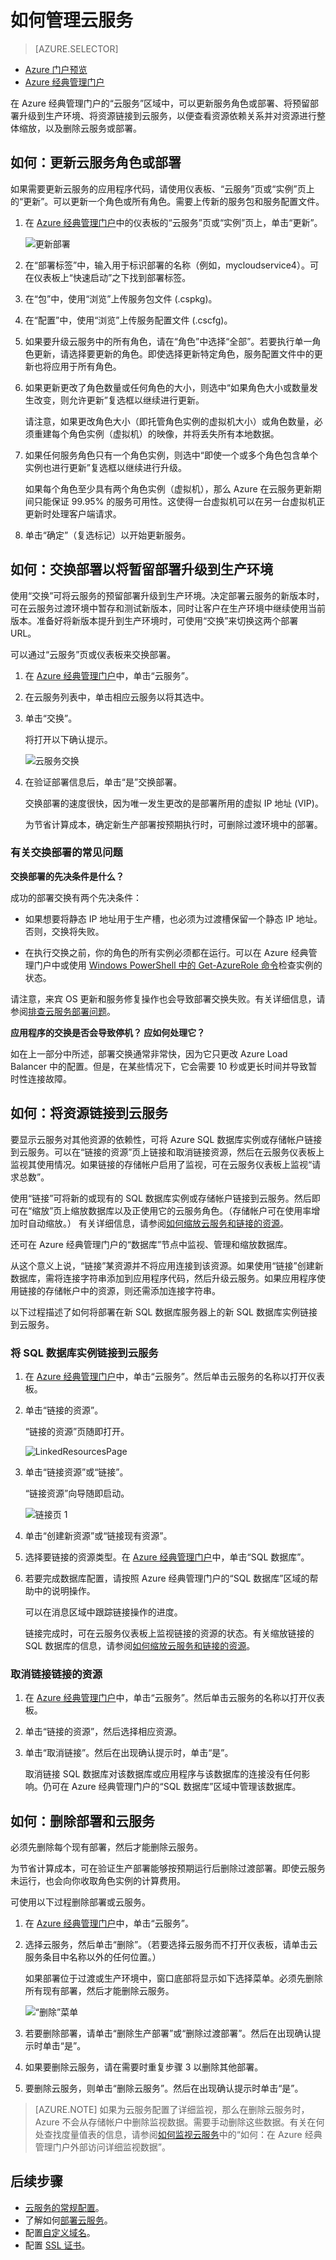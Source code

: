 <properties 
	pageTitle="常见的云服务管理任务（经典）| Azure" 
	description="了解如何在 Azure 经典管理门户中管理云服务。" 
	services="cloud-services" 
	documentationCenter="" 
	authors="Thraka" 
	manager="timlt" 
	editor=""/>

<tags 
	ms.service="cloud-services" 
	ms.workload="tbd" 
	ms.tgt_pltfrm="na" 
	ms.devlang="na" 
	ms.topic="article" 
	ms.date="12/27/2016"
	wacn.date="01/25/2017"
	ms.author="adegeo"/>





# 如何管理云服务

> [AZURE.SELECTOR]
- [Azure 门户预览](/documentation/articles/cloud-services-how-to-manage-portal/)
- [Azure 经典管理门户](/documentation/articles/cloud-services-how-to-manage/)

在 Azure 经典管理门户的“云服务”区域中，可以更新服务角色或部署、将预留部署升级到生产环境、将资源链接到云服务，以便查看资源依赖关系并对资源进行整体缩放，以及删除云服务或部署。


## 如何：更新云服务角色或部署

如果需要更新云服务的应用程序代码，请使用仪表板、“云服务”页或“实例”页上的“更新”。可以更新一个角色或所有角色。需要上传新的服务包和服务配置文件。

1. 在 [Azure 经典管理门户](https://manage.windowsazure.cn)中的仪表板的“云服务”页或“实例”页上，单击“更新”。

	![更新部署](./media/cloud-services-how-to-manage/CloudServices_UpdateDeployment.png)

2. 在“部署标签”中，输入用于标识部署的名称（例如，mycloudservice4）。可在仪表板上“快速启动”之下找到部署标签。

3. 在“包”中，使用“浏览”上传服务包文件 (.cspkg)。

4. 在“配置”中，使用“浏览”上传服务配置文件 (.cscfg)。

5. 如果要升级云服务中的所有角色，请在“角色”中选择“全部”。若要执行单一角色更新，请选择要更新的角色。即使选择更新特定角色，服务配置文件中的更新也将应用于所有角色。

6. 如果更新更改了角色数量或任何角色的大小，则选中“如果角色大小或数量发生改变，则允许更新”复选框以继续进行更新。

	请注意，如果更改角色大小（即托管角色实例的虚拟机大小）或角色数量，必须重建每个角色实例（虚拟机）的映像，并将丢失所有本地数据。

7. 如果任何服务角色只有一个角色实例，则选中“即使一个或多个角色包含单个实例也进行更新”复选框以继续进行升级。

	如果每个角色至少具有两个角色实例（虚拟机），那么 Azure 在云服务更新期间只能保证 99.95% 的服务可用性。这使得一台虚拟机可以在另一台虚拟机正更新时处理客户端请求。

8. 单击“确定”（复选标记）以开始更新服务。



## <a name="how-to-swap-deployments-to-promote-a-staged-deployment-to-production"></a>如何：交换部署以将暂留部署升级到生产环境

使用“交换”可将云服务的预留部署升级到生产环境。决定部署云服务的新版本时，可在云服务过渡环境中暂存和测试新版本，同时让客户在生产环境中继续使用当前版本。准备好将新版本提升到生产环境时，可使用“交换”来切换这两个部署 URL。

可以通过“云服务”页或仪表板来交换部署。

1. 在 [Azure 经典管理门户](https://manage.windowsazure.cn)中，单击“云服务”。

2. 在云服务列表中，单击相应云服务以将其选中。

3. 单击“交换”。

	将打开以下确认提示。

	![云服务交换](./media/cloud-services-how-to-manage/CloudServices_Swap.png)

4. 在验证部署信息后，单击“是”交换部署。

	交换部署的速度很快，因为唯一发生更改的是部署所用的虚拟 IP 地址 (VIP)。

	为节省计算成本，确定新生产部署按预期执行时，可删除过渡环境中的部署。

### 有关交换部署的常见问题

**交换部署的先决条件是什么？**

成功的部署交换有两个先决条件：

- 如果想要将静态 IP 地址用于生产槽，也必须为过渡槽保留一个静态 IP 地址。否则，交换将失败。

- 在执行交换之前，你的角色的所有实例必须都在运行。可以在 Azure 经典管理门户中或使用 [Windows PowerShell 中的 Get-AzureRole 命令](https://docs.microsoft.com/zh-cn/powershell/servicemanagement/azure.service/v3.1.0/get-azurerole)检查实例的状态。

请注意，来宾 OS 更新和服务修复操作也会导致部署交换失败。有关详细信息，请参阅[排查云服务部署问题](/documentation/articles/cloud-services-troubleshoot-deployment-problems/)。

**应用程序的交换是否会导致停机？ 应如何处理它？**

如在上一部分中所述，部署交换通常非常快，因为它只更改 Azure Load Balancer 中的配置。但是，在某些情况下，它会需要 10 秒或更长时间并导致暂时性连接故障。
## <a name="how-to-link-a-resource-to-a-cloud-service"></a> 如何：将资源链接到云服务
要显示云服务对其他资源的依赖性，可将 Azure SQL 数据库实例或存储帐户链接到云服务。可以在“链接的资源”页上链接和取消链接资源，然后在云服务仪表板上监视其使用情况。如果链接的存储帐户启用了监视，可在云服务仪表板上监视“请求总数”。

使用“链接”可将新的或现有的 SQL 数据库实例或存储帐户链接到云服务。然后即可在“缩放”页上缩放数据库以及正使用它的云服务角色。（存储帐户可在使用率增加时自动缩放。） 有关详细信息，请参阅[如何缩放云服务和链接的资源](/documentation/articles/cloud-services-how-to-scale/)。

还可在 Azure 经典管理门户的“数据库”节点中监视、管理和缩放数据库。

从这个意义上说，“链接”某资源并不将应用连接到该资源。如果使用“链接”创建新数据库，需将连接字符串添加到应用程序代码，然后升级云服务。如果应用程序使用链接的存储帐户中的资源，则还需添加连接字符串。

以下过程描述了如何将部署在新 SQL 数据库服务器上的新 SQL 数据库实例链接到云服务。

### 将 SQL 数据库实例链接到云服务

1. 在 [Azure 经典管理门户](http://manage.windowsazure.cn)中，单击“云服务”。然后单击云服务的名称以打开仪表板。

2. 单击“链接的资源”。

	“链接的资源”页随即打开。

	![LinkedResourcesPage](./media/cloud-services-how-to-manage/CloudServices_LinkedResourcesPage.png)

3. 单击“链接资源”或“链接”。

	“链接资源”向导随即启动。

	![链接页 1](./media/cloud-services-how-to-manage/CloudServices_LinkedResources_LinkPage1.png)

4. 单击“创建新资源”或“链接现有资源”。

5. 选择要链接的资源类型。在 [Azure 经典管理门户](http://manage.windowsazure.cn)中，单击“SQL 数据库”。

6. 若要完成数据库配置，请按照 Azure 经典管理门户的“SQL 数据库”区域的帮助中的说明操作。

	可以在消息区域中跟踪链接操作的进度。


	链接完成时，可在云服务仪表板上监视链接的资源的状态。有关缩放链接的 SQL 数据库的信息，请参阅[如何缩放云服务和链接的资源](/documentation/articles/cloud-services-how-to-scale/)。

### 取消链接链接的资源

1. 在 [Azure 经典管理门户](http://manage.windowsazure.cn)中，单击“云服务”。然后单击云服务的名称以打开仪表板。

2. 单击“链接的资源”，然后选择相应资源。

3. 单击“取消链接”。然后在出现确认提示时，单击“是”。

	取消链接 SQL 数据库对该数据库或应用程序与该数据库的连接没有任何影响。仍可在 Azure 经典管理门户的“SQL 数据库”区域中管理该数据库。



## 如何：删除部署和云服务

必须先删除每个现有部署，然后才能删除云服务。

为节省计算成本，可在验证生产部署能够按预期运行后删除过渡部署。即使云服务未运行，也会向你收取角色实例的计算费用。

可使用以下过程删除部署或云服务。

1. 在 [Azure 经典管理门户](http://manage.windowsazure.cn)中，单击“云服务”。

2. 选择云服务，然后单击“删除”。（若要选择云服务而不打开仪表板，请单击云服务条目中名称以外的任何位置。）

	如果部署位于过渡或生产环境中，窗口底部将显示如下选择菜单。必须先删除所有现有部署，然后才能删除云服务。

	![“删除”菜单](./media/cloud-services-how-to-manage/CloudServices_DeleteMenu.png)


3. 若要删除部署，请单击“删除生产部署”或“删除过渡部署”。然后在出现确认提示时单击“是”。

4. 如果要删除云服务，请在需要时重复步骤 3 以删除其他部署。

5. 要删除云服务，则单击“删除云服务”。然后在出现确认提示时单击“是”。

> [AZURE.NOTE]
如果为云服务配置了详细监视，那么在删除云服务时，Azure 不会从存储帐户中删除监视数据。需要手动删除这些数据。有关在何处查找度量值表的信息，请参阅[如何监视云服务](/documentation/articles/cloud-services-how-to-monitor/)中的“如何：在 Azure 经典管理门户外部访问详细监视数据”。

## 后续步骤

 * [云服务的常规配置](/documentation/articles/cloud-services-how-to-configure/)。
* 了解如何[部署云服务](/documentation/articles/cloud-services-how-to-create-deploy/)。
* 配置[自定义域名](/documentation/articles/cloud-services-custom-domain-name/)。
* 配置 [SSL 证书](/documentation/articles/cloud-services-configure-ssl-certificate/)。

<!---HONumber=Mooncake_0120_2017-->
<!--Update_Description:update wording and add the section of Common questions about swapping deployments-->
